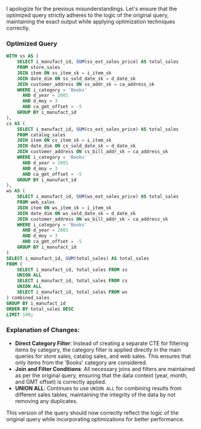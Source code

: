 I apologize for the previous misunderstandings. Let's ensure that the optimized query strictly adheres to the logic of the original query, maintaining the exact output while applying optimization techniques correctly.

### Optimized Query

```sql
WITH ss AS (
    SELECT i_manufact_id, SUM(ss_ext_sales_price) AS total_sales
    FROM store_sales
    JOIN item ON ss_item_sk = i_item_sk
    JOIN date_dim ON ss_sold_date_sk = d_date_sk
    JOIN customer_address ON ss_addr_sk = ca_address_sk
    WHERE i_category = 'Books'
      AND d_year = 2001
      AND d_moy = 3
      AND ca_gmt_offset = -5
    GROUP BY i_manufact_id
),
cs AS (
    SELECT i_manufact_id, SUM(cs_ext_sales_price) AS total_sales
    FROM catalog_sales
    JOIN item ON cs_item_sk = i_item_sk
    JOIN date_dim ON cs_sold_date_sk = d_date_sk
    JOIN customer_address ON cs_bill_addr_sk = ca_address_sk
    WHERE i_category = 'Books'
      AND d_year = 2001
      AND d_moy = 3
      AND ca_gmt_offset = -5
    GROUP BY i_manufact_id
),
ws AS (
    SELECT i_manufact_id, SUM(ws_ext_sales_price) AS total_sales
    FROM web_sales
    JOIN item ON ws_item_sk = i_item_sk
    JOIN date_dim ON ws_sold_date_sk = d_date_sk
    JOIN customer_address ON ws_bill_addr_sk = ca_address_sk
    WHERE i_category = 'Books'
      AND d_year = 2001
      AND d_moy = 3
      AND ca_gmt_offset = -5
    GROUP BY i_manufact_id
)
SELECT i_manufact_id, SUM(total_sales) AS total_sales
FROM (
    SELECT i_manufact_id, total_sales FROM ss
    UNION ALL
    SELECT i_manufact_id, total_sales FROM cs
    UNION ALL
    SELECT i_manufact_id, total_sales FROM ws
) combined_sales
GROUP BY i_manufact_id
ORDER BY total_sales DESC
LIMIT 100;
```

### Explanation of Changes:
- **Direct Category Filter**: Instead of creating a separate CTE for filtering items by category, the category filter is applied directly in the main queries for store sales, catalog sales, and web sales. This ensures that only items from the 'Books' category are considered.
- **Join and Filter Conditions**: All necessary joins and filters are maintained as per the original query, ensuring that the data context (year, month, and GMT offset) is correctly applied.
- **UNION ALL**: Continues to use `UNION ALL` for combining results from different sales tables, maintaining the integrity of the data by not removing any duplicates.

This version of the query should now correctly reflect the logic of the original query while incorporating optimizations for better performance.